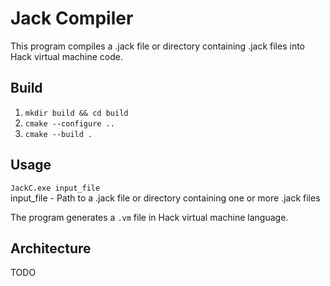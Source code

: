 # Jack Compiler

This program compiles a .jack file or directory containing .jack files into Hack virtual machine code.

## Build

1. `mkdir build && cd build`
2. `cmake --configure ..`
3. `cmake --build .`

## Usage

`JackC.exe input_file`  
input_file - Path to a .jack file or directory containing one or more .jack files

The program generates a `.vm` file in Hack virtual machine language.

## Architecture

TODO
